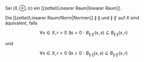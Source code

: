 Sei $(X, \oplus, \odot)$ ein [[zettel/Linearer Raum|linearer Raum]].

Die [[zettel/Linearer Raum/Norm|Normen]] $\| \cdot \|$ und $\| \cdot \|'$ auf $X$ sind äquivalent, falls

$$
	\forall x \in X, r \gt 0 \ \exists s \gt 0 : B_{\| \cdot \|'}(x, s) \subseteq B_{\| \cdot \|}(x, r)
$$

und

$$
	\forall x \in X, r \gt 0 \ \exists s \gt 0 : B_{\| \cdot \|}(x, s) \subseteq B_{\| \cdot \|'}(x, r)
$$